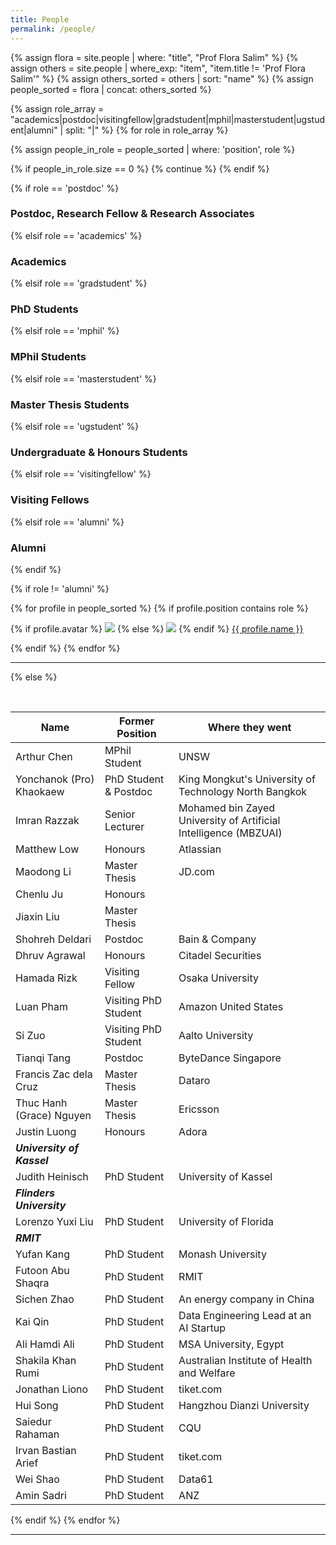 ```yaml
---
title: People
permalink: /people/
---
```


{% assign flora = site.people | where: "title", "Prof Flora Salim" %}
{% assign others = site.people | where_exp: "item", "item.title != 'Prof Flora Salim'" %}
{% assign others_sorted = others | sort: "name" %}
{% assign people_sorted = flora | concat: others_sorted %}

{% assign role_array = "academics|postdoc|visitingfellow|gradstudent|mphil|masterstudent|ugstudent|alumni" | split: "|" %}
{% for role in role_array %}

{% assign people_in_role = people_sorted | where: 'position', role %}

<!-- Skip section if there's nobody -->
{% if people_in_role.size == 0 %}
  {% continue %}
{% endif %}

<div class="pos_header">
{% if role == 'postdoc' %}
<h3>Postdoc, Research Fellow & Research Associates</h3>
 {% elsif role == 'academics' %}
<h3>Academics</h3>
 {% elsif role == 'gradstudent' %}
<h3>PhD Students</h3>
 {% elsif role == 'mphil' %}
<h3>MPhil Students</h3>
 {% elsif role == 'masterstudent' %}
<h3>Master Thesis Students</h3>
 {% elsif role == 'ugstudent' %}
<h3>Undergraduate & Honours Students</h3>
 {% elsif role == 'visitingfellow' %}
<h3>Visiting Fellows</h3>
 {% elsif role == 'alumni' %}
<h3>Alumni</h3>
{% endif %}
</div>

{% if role != 'alumni' %}
<div class="content list people">
  {% for profile in people_sorted %}
    {% if profile.position contains role %}
      <div class="list-item-people">
        <p class="list-post-title">
          {% if profile.avatar %}
            <a href="{{ site.baseurl }}{{ profile.url }}"><img class="profile-thumbnail" src="{{site.baseurl}}/images/people/{{profile.avatar}}"></a>
          {% else %}
            <a href="{{ site.baseurl }}{{ profile.url }}"><img class="profile-thumbnail" src="{{site.baseurl}}/images/people/facebook-Storm-Trooper.png"></a>
          {% endif %}
          <a class="name" href="{{ site.baseurl }}{{ profile.url }}">{{ profile.name }}</a>
        </p>
      </div>    
    {% endif %}
  {% endfor %}
</div>
<hr>

{% else %}

<br>

| Name                       | Former Position       | Where they went                                                  |
| -------------------------- | --------------------- | ---------------------------------------------------------------- |
| Arthur Chen                | MPhil Student         | UNSW                                                             |
| Yonchanok (Pro) Khaokaew   | PhD Student & Postdoc | King Mongkut's University of Technology North Bangkok            |
| Imran Razzak               | Senior Lecturer       | Mohamed bin Zayed University of Artificial Intelligence (MBZUAI) |
| Matthew Low                | Honours               | Atlassian                                                        |
| Maodong Li                 | Master Thesis         | JD.com                                                           |
| Chenlu Ju                  | Honours               |                                                                  |
| Jiaxin Liu                 | Master Thesis         |                                                                  |
| Shohreh Deldari            | Postdoc               | Bain & Company                                                   |
| Dhruv Agrawal              | Honours               | Citadel Securities                                               |
| Hamada Rizk                | Visiting Fellow       | Osaka University                                                 |
| Luan Pham                  | Visiting PhD Student  | Amazon United States                                             |
| Si Zuo                     | Visiting PhD Student  | Aalto University                                                 |
| Tianqi Tang                | Postdoc               | ByteDance Singapore                                              |
| Francis Zac dela Cruz      | Master Thesis         | Dataro                                                           |
| Thuc Hanh (Grace) Nguyen   | Master Thesis         | Ericsson                                                         |
| Justin Luong               | Honours               | Adora                                                            |
| ***University of Kassel*** |
| Judith Heinisch            | PhD Student           | University of Kassel                                             |
| ***Flinders University***  |
| Lorenzo Yuxi Liu           | PhD Student           | University of Florida                                            |
| ***RMIT***                 |
| Yufan Kang                 | PhD Student           | Monash University                                                |
| Futoon Abu Shaqra          | PhD Student           | RMIT                                                             |
| Sichen Zhao                | PhD Student           | An energy company in China                                       |
| Kai Qin                    | PhD Student           | Data Engineering Lead at an AI Startup                           |
| Ali Hamdi Ali              | PhD Student           | MSA University, Egypt                                            |
| Shakila Khan Rumi          | PhD Student           | Australian Institute of Health and Welfare                       |
| Jonathan Liono             | PhD Student           | tiket.com                                                        |
| Hui Song                   | PhD Student           | Hangzhou Dianzi University                                       |
| Saiedur Rahaman            | PhD Student           | CQU                                                              |
| Irvan Bastian Arief        | PhD Student           | tiket.com                                                        |
| Wei Shao                   | PhD Student           | Data61                                                           |
| Amin Sadri                 | PhD Student           | ANZ                                                              |

{% endif %}
{% endfor %}

<hr>